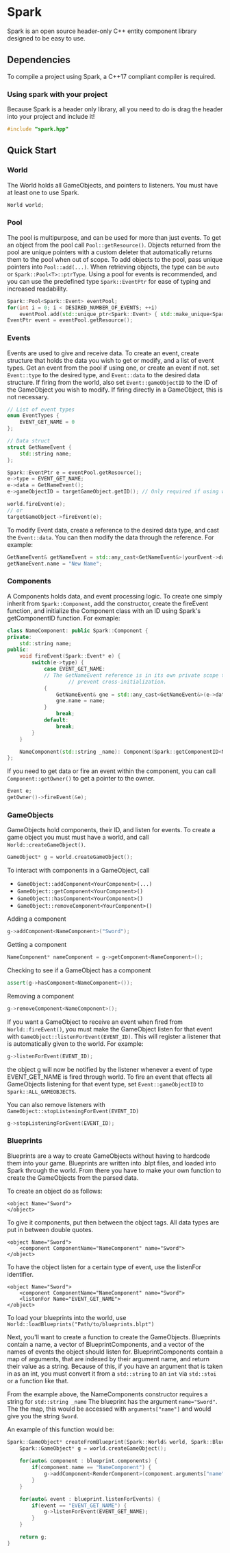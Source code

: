 # Spark

Spark is an open source header-only C++ entity component library designed to be easy to use.

## Dependencies
To compile a project using Spark, a C++17 compliant compiler is required.

### Using spark with your project
Because Spark is a header only library, all you need to do is drag the header into your project and include it!
```c++
#include "spark.hpp"
```

## Quick Start

### World
The World holds all GameObjects, and pointers to listeners. You must have at least one to use Spark.
```c++
World world;
```

### Pool
The pool is multipurpose, and can be used for more than just events. To get an object from the pool call `Pool::getResource()`. Objects returned from the pool are unique pointers with a custom deleter that automatically returns them to the pool when out of scope. To add objects to the pool, pass unique pointers into `Pool::add(...)`. When retrieving objects, the type can be `auto` or `Spark::Pool<T>::ptrType`. Using a pool for events is recommended, and you can use the predefined type `Spark::EventPtr` for ease of typing and increased readability.

```c++
Spark::Pool<Spark::Event> eventPool;
for(int i = 0; i < DESIRED_NUMBER_OF_EVENTS; ++i)
	eventPool.add(std::unique_ptr<Spark::Event> { std::make_unique<Spark::Event>() });
EventPtr event = eventPool.getResource();
```

### Events
Events are used to give and receive data. To create an event, create structure that holds the data you wish to get or modify, and a list of event types. Get an event from the pool if using one, or create an event if not. set `Event::type` to the desired type, and `Event::data` to the desired data structure. If firing from the world, also set `Event::gameObjectID` to the ID of the GameObject you wish to modify. If firing directly in a GameObject, this is not necessary. 

```c++
// List of event types
enum EventTypes {
	EVENT_GET_NAME = 0
};

// Data struct
struct GetNameEvent {
	std::string name;
};

Spark::EventPtr e = eventPool.getResource();
e->type = EVENT_GET_NAME;
e->data = GetNameEvent();
e->gameObjectID = targetGameObject.getID(); // Only required if using world.fireEvent();

world.fireEvent(e);
// or
targetGameObject->fireEvent(e);
```
To modify Event data, create a reference to the desired data type, and cast the `Event::data`. You can then modify the data through the reference. For example:
```c++
GetNameEvent& getNameEvent = std::any_cast<GetNameEvent&>(yourEvent->data);
getNameEvent.name = "New Name";
```

### Components
A Components holds data, and event processing logic. To create one simply inherit from `Spark::Component`, add the constructor, create the fireEvent function, and initialize the Component class with an ID using Spark's getComponentID function. For exmaple:

```c++
class NameComponent: public Spark::Component {
private:
	std::string name;
public:
	void fireEvent(Spark::Event* e) {
		switch(e->type) {
			case EVENT_GET_NAME:
			// The GetNameEvent reference is in its own private scope to
            		// prevent cross-initialization.
			{
				GetNameEvent& gne = std::any_cast<GetNameEvent&>(e->data);
				gne.name = name;
			}
				break;
			default:
				break;
		}
	}

	NameComponent(std::string _name): Component(Spark::getComponentID<NameComponent>()), name(_name) { }
};
```

If you need to get data or fire an event within the component, you can call `Component::getOwner()` to get a pointer to the owner.
```c++
Event e;
getOwner()->fireEvent(&e);
```

### GameObjects
GameObjects hold components, their ID, and listen for events. To create a game object you must must have a world, and call `World::createGameObject()`.
```c++
GameObject* g = world.createGameObject();
```
To interact with components in a GameObject, call
* `GameObject::addComponent<YourComponent>(...)`
* `GameObject::getComponent<YourComponent>()`
* `GameObject::hasComponent<YourComponent>()`
* `GameObject::removeComponent<YourComponent>()`

Adding a component
```c++
g->addComponent<NameComponent>("Sword");
```
Getting a component
```c++
NameComponent* nameComponent = g->getComponent<NameComponent>();
```
Checking to see if a GameObject has a component
```c++
assert(g->hasComponent<NameComponent>());
```
Removing a component 
```c++
g->removeComponent<NameComponent>();
```
If you want a GameObject to receive an event when fired from `World::fireEvent()`, you must make the GameObject listen for that event with `GameObject::listenForEvent(EVENT_ID)`. This will register a listener that is automatically given to the world. For example:
```c++
g->listenForEvent(EVENT_ID);
```
the object g will now be notified by the listener whenever a event of type EVENT_GET_NAME is fired through world. To fire an event that effects all GameObjects listening for that event type, set `Event::gameObjectID` to `Spark::ALL_GAMEOBJECTS`.

You can also remove listeners with `GameObject::stopListeningForEvent(EVENT_ID)`
```c++
g->stopListeningForEvent(EVENT_ID);
```

### Blueprints
Blueprints are a way to create GameObjects without having to hardcode them into your game. Blueprints are written into .blpt files, and loaded into Spark through the world. From there you have to make your own function to create the GameObjects from the parsed data.

To create an object do as follows:
```
<object Name="Sword">
</object>
```
To give it components, put then between the object tags. All data types are put in between double quotes.
```
<object Name="Sword">
	<component ComponentName="NameComponent" name="Sword">
</object>
```
To have the object listen for a certain type of event, use the listenFor identifier.
```
<object Name="Sword">
	<component ComponentName="NameComponent" name="Sword">
    <listenFor Name="EVENT_GET_NAME">
</object>
```
To load your blueprints into the world, use `World::loadBlueprints("Path/to/blueprints.blpt")`

Next, you'll want to create a function to create the GameObjects. Blueprints contain a name, a vector of BlueprintComponents, and a vector of the names of events the object should listen for. BlueprintComponents contain a map of arguments, that are indexed by their argument name, and return their value as a string. Because of this, if you have an argument that is taken in as an int, you must convert it from a `std::string` to an `int` via `std::stoi` or a function like that. 

From the example above, the NameComponents constructor requires a string for `std::string _name` The blueprint has the argument `name="Sword"`. The the map, this would be accessed with `arguments["name"]` and would give you the string `Sword`.

An example of this function would be:
```c++
Spark::GameObject* createFromBlueprint(Spark::World& world, Spark::Blueprint blueprint) {
	Spark::GameObject* g = world.createGameObject();
    
	for(auto& component : blueprint.components) {
		if(component.name == "NameComponent") {
			g->addComponent<RenderComponent>(component.arguments["name"]);
		}
	}

	for(auto& event : blueprint.listenForEvents) {
		if(event == "EVENT_GET_NAME") {
			g->listenForEvent(EVENT_GET_NAME);
		}
	}

	return g;
}
```
